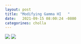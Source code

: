 ```yaml
---
layout: post
title: "Modifying Gamma HI   "
date:   2021-09-15 08:00:24 -0800
categorines: cholla
---
```




<img src="{{ site.url }}assets/images/mean_free_path.png">


<img src="{{ site.url }}assets/images/fig_reconstructed_gamma_new.png">
